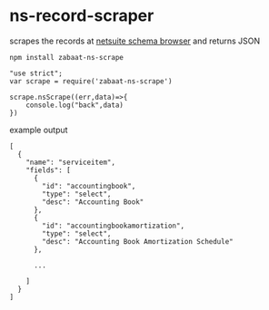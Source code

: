 # ns-record-scraper
scrapes the records at [netsuite schema browser](https://system.netsuite.com/help/helpcenter/en_US/srbrowser/Browser2015_2/script/record/account.html) and returns JSON


`npm install zabaat-ns-scrape`

```
"use strict";
var scrape = require('zabaat-ns-scrape')

scrape.nsScrape((err,data)=>{
	console.log("back",data)
})

```

example output
```
[
  {
    "name": "serviceitem",
    "fields": [
      {
        "id": "accountingbook",
        "type": "select",
        "desc": "Accounting Book"
      },
      {
        "id": "accountingbookamortization",
        "type": "select",
        "desc": "Accounting Book Amortization Schedule"
      },

      ...

  	]
  }
]
```
